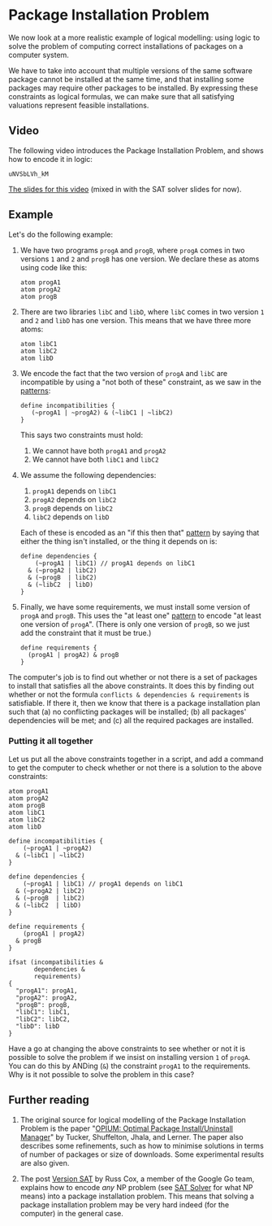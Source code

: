 # Package Installation Problem

We now look at a more realistic example of logical modelling: using logic to solve the problem of computing correct installations of packages on a computer system.

We have to take into account that multiple versions of the same software package cannot be installed at the same time, and that installing some packages may require other packages to be installed. By expressing these constraints as logical formulas, we can make sure that all satisfying valuations represent feasible installations.

## Video

The following video introduces the Package Installation Problem, and shows how to encode it in logic:

```youtube
uNVSbLVh_kM
```

[The slides for this video](week02-slides.pdf) (mixed in with the SAT solver slides for now).

## Example

Let's do the following example:

1. We have two programs `progA` and `progB`, where `progA` comes in two versions `1` and `2` and `progB` has one version. We declare these as atoms using code like this:

   ```
   atom progA1
   atom progA2
   atom progB
   ```

2. There are two libraries `libC` and `libD`, where `libC` comes in two version `1` and `2` and `libD` has one version. This means that we have three more atoms:

   ```
   atom libC1
   atom libC2
   atom libD
   ```

3. We encode the fact that the two version of `progA` and `libC` are incompatible by using a "not both of these" constraint, as we saw in the [patterns](patterns.html):

   ```
   define incompatibilities {
      (~progA1 | ~progA2) & (~libC1 | ~libC2)
   }
   ```

   This says two constraints must hold:

   1. We cannot have both `progA1` and `progA2`
   2. We cannot have both `libC1` and `libC2`

4. We assume the following dependencies:

   1. `progA1` depends on `libC1`
   2. `progA2` depends on `libC2`
   3. `progB` depends on `libC2`
   4. `libC2` depends on `libD`

   Each of these is encoded as an "if this then that" [pattern](patterns.html) by saying that either the thing isn't installed, or the thing it depends on is:

   ```
   define dependencies {
	   (~progA1 | libC1) // progA1 depends on libC1
	 & (~progA2 | libC2)
	 & (~progB  | libC2)
	 & (~libC2  | libD)
   }
   ```

5. Finally, we have some requirements, we must install some version of `progA` and `progB`. This uses the "at least one" [pattern](patterns.html) to encode "at least one version of `progA`". (There is only one version of `progB`, so we just add the constraint that it must be true.)

   ```
   define requirements {
     (progA1 | progA2) & progB
   }
   ```

The computer's job is to find out whether or not there is a set of packages to install that satisfies all the above constraints. It does this by finding out whether or not the formula `conflicts & dependencies & requirements` is satisfiable. If there it, then we know that there is a package installation plan such that (a) no conflicting packages will be installed; (b) all packages' dependencies will be met; and (c) all the required packages are installed.

### Putting it all together

Let us put all the above constraints together in a script, and add a command to get the computer to check whether or not there is a solution to the above constraints:

```lmt {id=packages-example}
atom progA1
atom progA2
atom progB
atom libC1
atom libC2
atom libD

define incompatibilities {
    (~progA1 | ~progA2)
  & (~libC1 | ~libC2)
}

define dependencies {
    (~progA1 | libC1) // progA1 depends on libC1
  & (~progA2 | libC2)
  & (~progB  | libC2)
  & (~libC2  | libD)
}

define requirements {
    (progA1 | progA2)
  & progB
}

ifsat (incompatibilities &
       dependencies &
       requirements)
{
  "progA1": progA1,
  "progA2": progA2,
  "progB": progB,
  "libC1": libC1,
  "libC2": libC2,
  "libD": libD
}
```

Have a go at changing the above constraints to see whether or not it is possible to solve the problem if we insist on installing version `1` of `progA`. You can do this by ANDing (`&`) the constraint `progA1` to the requirements. Why is it not possible to solve the problem in this case?

## Further reading

1. The original source for logical modelling of the Package Installation Problem is the paper "[OPIUM: Optimal Package Install/Uninstall Manager](http://cseweb.ucsd.edu/~lerner/papers/opium.pdf)" by Tucker, Shuffelton, Jhala, and Lerner. The paper also describes some refinements, such as how to minimise solutions in terms of number of packages or size of downloads. Some experimental results are also given.

2. The post [Version SAT](https://research.swtch.com/version-sat) by Russ Cox, a member of the Google Go team, explains how to encode *any* NP problem (see [SAT Solver](sat.html) for what NP means) into a package installation problem. This means that solving a package installation problem may be very hard indeed (for the computer) in the general case.
